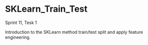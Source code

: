 # SKLearn_Train_Test
Sprint 11, Tesk 1

Introduction to the SKLearn method train/test split and apply feature engineering.
